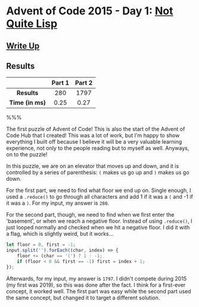 # Advent of Code 2015 - Day 1: [Not Quite Lisp](https://adventofcode.com/2015/day/1)

## [Write Up](https://codingap.github.io/advent-of-code/writeups/2015/day01)
## Results
|| **Part 1** | **Part 2** |
|:--:|:---:|:---:|
| **Results** | 280 | 1797 |
| **Time (in ms)** | 0.25 | 0.27 |

%%%

The first puzzle of Advent of Code! This is also the start of the Advent of Code Hub that I created! This was a lot of work, but I'm happy to show everything I built off because I believe it will be a very valuable learning experience, not only to the people reading but to myself as well. Anyways, on to the puzzle!

In this puzzle, we are on an elevator that moves up and down, and it is controlled by a series of parenthesis: `(` makes us go up and `)` makes us go down.

For the first part, we need to find what floor we end up on. Single enough, I used a `.reduce()` to go through all characters and add 1 if it was a `(` and -1 if it was a `)`. For my input, my answer is `280`.

For the second part, though, we need to find when we first enter the 'basement', or when we reach a negative floor. Instead of using `.reduce()`, I just looped normally and checked when we hit a negative floor. I did it with a flag, which is slightly weird, but it works...

```javascript
let floor = 0, first = -1;
input.split('').forEach((char, index) => {
    floor += (char == '(') ? 1 : -1;
    if (floor < 0 && first == -1) first = index + 1;
});
```

Afterwards, for my input, my answer is `1797`. I didn't compete during 2015 (my first was 2019), so this was done after the fact. I think for a first-ever concept, it worked well. The first part was easy while the second part used the same concept, but changed it to target a different solution. 